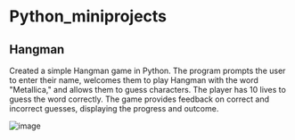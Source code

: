 # Python_miniprojects

## Hangman

Created a simple Hangman game in Python. The program prompts the user to enter their name, welcomes them to play Hangman with the word "Metallica," and allows them to guess characters. The player has 10 lives to guess the word correctly. The game provides feedback on correct and incorrect guesses, displaying the progress and outcome.

![image](https://github.com/ani171/Python_miniprojects/assets/97838595/c0f11fc8-14d7-4990-bbb5-136b741c8784)

